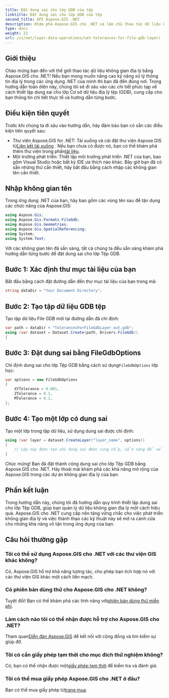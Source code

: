 ```yaml
---
title: Đặt dung sai cho lớp GDB của tệp
linktitle: Đặt dung sai cho lớp GDB của tệp
second_title: API Aspose.GIS .NET
description: Khám phá Aspose.GIS cho .NET và làm chủ thao tác dữ liệu không gian địa lý. Đặt dung sai dễ dàng với hướng dẫn từng bước. Nâng cao các ứng dụng .NET của bạn.
type: docs
weight: 22
url: /vi/net/layer-data-operations/set-tolerances-for-file-gdb-layer/
---
```

## Giới thiệu
Chào mừng bạn đến với thế giới thao tác dữ liệu không gian địa lý bằng Aspose.GIS cho .NET! Nếu bạn mong muốn nâng cao kỹ năng xử lý thông tin địa lý trong các ứng dụng .NET của mình thì bạn đã đến đúng nơi. Trong hướng dẫn toàn diện này, chúng tôi sẽ đi sâu vào các chi tiết phức tạp về cách thiết lập dung sai cho lớp Cơ sở dữ liệu địa lý tệp (GDB), cung cấp cho bạn thông tin chi tiết thực tế và hướng dẫn từng bước.
## Điều kiện tiên quyết
Trước khi chúng ta đi sâu vào hướng dẫn, hãy đảm bảo bạn có sẵn các điều kiện tiên quyết sau:
-  Thư viện Aspose.GIS for .NET: Tải xuống và cài đặt thư viện Aspose.GIS từ[Liên kết tải xuống](https://releases.aspose.com/gis/net/) . Nếu bạn chưa có được nó, bạn có thể khám phá thêm thư viện trong phần[tài liệu](https://reference.aspose.com/gis/net/).
- Môi trường phát triển: Thiết lập môi trường phát triển .NET của bạn, bao gồm Visual Studio hoặc bất kỳ IDE ưa thích nào khác.
Bây giờ bạn đã có sẵn những thứ cần thiết, hãy bắt đầu bằng cách nhập các không gian tên cần thiết.
## Nhập không gian tên
Trong ứng dụng .NET của bạn, hãy bao gồm các vùng tên sau để tận dụng các chức năng của Aspose.GIS:
```csharp
using Aspose.Gis;
using Aspose.Gis.Formats.FileGdb;
using Aspose.Gis.Geometries;
using Aspose.Gis.SpatialReferencing;
using System;
using System.Text;
```
Với các không gian tên đã sẵn sàng, tất cả chúng ta đều sẵn sàng khám phá hướng dẫn từng bước để đặt dung sai cho lớp Tệp GDB.
## Bước 1: Xác định thư mục tài liệu của bạn
Bắt đầu bằng cách đặt đường dẫn đến thư mục tài liệu của bạn trong mã:
```csharp
string dataDir = "Your Document Directory";
```
## Bước 2: Tạo tập dữ liệu GDB tệp
Tạo tập dữ liệu File GDB mới tại đường dẫn đã chỉ định:
```csharp
var path = dataDir + "TolerancesForFileGdbLayer_out.gdb";
using (var dataset = Dataset.Create(path, Drivers.FileGdb))
{
```
## Bước 3: Đặt dung sai bằng FileGdbOptions
 Chỉ định dung sai cho lớp Tệp GDB bằng cách sử dụng`FileGdbOptions` lớp học:
```csharp
var options = new FileGdbOptions
{
    XYTolerance = 0.001,
    ZTolerance = 0.1,
    MTolerance = 0.1,
};
```
## Bước 4: Tạo một lớp có dung sai
Tạo một lớp trong tập dữ liệu, sử dụng dung sai được chỉ định:
```csharp
using (var layer = dataset.CreateLayer("layer_name", options))
{
    // Lớp này được tạo với dung sai được cung cấp, sẵn sàng để sử dụng trong các tính năng/công cụ của ArcGIS.
}
```
Chúc mừng! Bạn đã đặt thành công dung sai cho lớp Tệp GDB bằng Aspose.GIS cho .NET. Hãy thoải mái khám phá các khả năng mở rộng của Aspose.GIS trong các dự án không gian địa lý của bạn.
## Phần kết luận
Trong hướng dẫn này, chúng tôi đã hướng dẫn quy trình thiết lập dung sai cho lớp Tệp GDB, giúp bạn quản lý dữ liệu không gian địa lý một cách hiệu quả. Aspose.GIS cho .NET cung cấp nền tảng vững chắc cho việc phát triển không gian địa lý và việc thành thạo các kỹ thuật này sẽ mở ra cánh cửa cho những khả năng vô tận trong ứng dụng của bạn.
## Câu hỏi thường gặp
### Tôi có thể sử dụng Aspose.GIS cho .NET với các thư viện GIS khác không?
Có, Aspose.GIS hỗ trợ khả năng tương tác, cho phép bạn tích hợp nó với các thư viện GIS khác một cách liền mạch.
### Có phiên bản dùng thử cho Aspose.GIS cho .NET không?
 Tuyệt đối! Bạn có thể khám phá các tính năng với[phiên bản dùng thử miễn phí](https://releases.aspose.com/).
### Làm cách nào tôi có thể nhận được hỗ trợ cho Aspose.GIS cho .NET?
 Tham quan[Diễn đàn Aspose.GIS](https://forum.aspose.com/c/gis/33) để kết nối với cộng đồng và tìm kiếm sự giúp đỡ.
### Tôi có cần giấy phép tạm thời cho mục đích thử nghiệm không?
 Có, bạn có thể nhận được một[giấy phép tạm thời](https://purchase.aspose.com/temporary-license/) để kiểm tra và đánh giá.
### Tôi có thể mua giấy phép Aspose.GIS cho .NET ở đâu?
 Bạn có thể mua giấy phép từ[trang mua](https://purchase.aspose.com/buy).